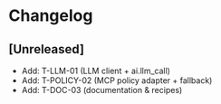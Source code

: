 # Changelog

## [Unreleased]
- Add: T-LLM-01 (LLM client + ai.llm_call)
- Add: T-POLICY-02 (MCP policy adapter + fallback)
- Add: T-DOC-03 (documentation & recipes)
